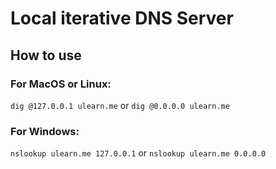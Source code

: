 # Local iterative DNS Server
## How to use
### For MacOS or Linux:
```dig @127.0.0.1 ulearn.me``` or ```dig @0.0.0.0 ulearn.me```
### For Windows:
```nslookup ulearn.me 127.0.0.1``` or ```nslookup ulearn.me 0.0.0.0```
